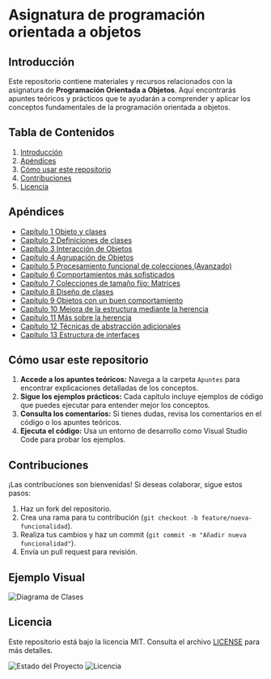 # Asignatura de programación orientada a objetos

## Introducción
Este repositorio contiene materiales y recursos relacionados con la asignatura de **Programación Orientada a Objetos**. Aquí encontrarás apuntes teóricos y prácticos que te ayudarán a comprender y aplicar los conceptos fundamentales de la programación orientada a objetos.

## Tabla de Contenidos
1. [Introducción](#introducción)
2. [Apéndices](#apéndices)
3. [Cómo usar este repositorio](#cómo-usar-este-repositorio)
4. [Contribuciones](#contribuciones)
5. [Licencia](#licencia)

## Apéndices
- [Capítulo 1 Objeto y clases](Apuntes/Capitulo1/README.md)
- [Capítulo 2 Definiciones de clases](Apuntes/Capitulo2/README.md)
- [Capítulo 3 Interacción de Objetos](Apuntes/Capitulo3/README.md)
- [Capítulo 4 Agrupación de Objetos](Apuntes/Capitulo4/README.md)
- [Capítulo 5 Procesamiento funcional de colecciones (Avanzado)](Apuntes/Capitulo5/README.md)
- [Capítulo 6 Comportamientos más sofisticados](Apuntes/Capitulo6/README.md)
- [Capítulo 7 Colecciones de tamaño fijo: Matrices](Apuntes/Capitulo7/README.md)
- [Capítulo 8 Diseño de clases](Apuntes/Capitulo8/README.md)
- [Capítulo 9 Objetos con un buen comportamiento](Apuntes/Capitulo9/README.md)
- [Capítulo 10 Mejora de la estructura mediante la herencia](Apuntes/Capitulo10/README.md)
- [Capítulo 11 Más sobre la herencia](Apuntes/Capitulo11/README.md)
- [Capítulo 12 Técnicas de abstracción adicionales](Apuntes/Capitulo12/README.md)
- [Capítulo 13 Estructura de interfaces](Apuntes/Capitulo13/README.md)

## Cómo usar este repositorio
1. **Accede a los apuntes teóricos:** Navega a la carpeta `Apuntes` para encontrar explicaciones detalladas de los conceptos.
2. **Sigue los ejemplos prácticos:** Cada capítulo incluye ejemplos de código que puedes ejecutar para entender mejor los conceptos.
3. **Consulta los comentarios:** Si tienes dudas, revisa los comentarios en el código o los apuntes teóricos.
4. **Ejecuta el código:** Usa un entorno de desarrollo como Visual Studio Code para probar los ejemplos.

## Contribuciones
¡Las contribuciones son bienvenidas! Si deseas colaborar, sigue estos pasos:
1. Haz un fork del repositorio.
2. Crea una rama para tu contribución (`git checkout -b feature/nueva-funcionalidad`).
3. Realiza tus cambios y haz un commit (`git commit -m "Añadir nueva funcionalidad"`).
4. Envía un pull request para revisión.

## Ejemplo Visual
![Diagrama de Clases](Apuntes/imagenes/diagrama_clases.png)

## Licencia
Este repositorio está bajo la licencia MIT. Consulta el archivo [LICENSE](LICENSE) para más detalles.

![Estado del Proyecto](https://img.shields.io/badge/estado-en%20desarrollo-yellow)
![Licencia](https://img.shields.io/badge/licencia-MIT-blue)